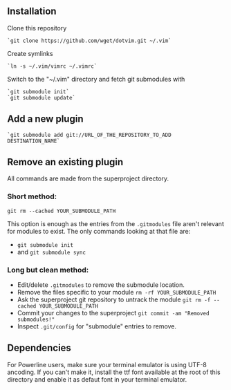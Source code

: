 ## Installation

Clone this repository

    `git clone https://github.com/wget/dotvim.git ~/.vim`

Create symlinks

    `ln -s ~/.vim/vimrc ~/.vimrc`

Switch to the "~/.vim" directory and fetch git submodules with

    `git submodule init`
    `git submodule update`

## Add a new plugin

    `git submodule add git://URL_OF_THE_REPOSITORY_TO_ADD DESTINATION_NAME`

## Remove an existing plugin

All commands are made from the superproject directory.

### Short method:
    
`git rm --cached YOUR_SUBMODULE_PATH`

This option is enough as the entries from the `.gitmodules` file aren't
relevant for modules to exist. The only commands looking at that file
are:
- `git submodule init`
- and `git submodule sync`

### Long but clean method:

- Edit/delete `.gitmodules` to remove the submodule location.
- Remove the files specific to your module
    `rm -rf YOUR_SUBMODULE_PATH`
- Ask the superproject git repository to untrack the module
    `git rm -f --cached YOUR_SUBMODULE_PATH`
- Commit your changes to the superproject
    `git commit -am "Removed submodules!"`
- Inspect `.git/config` for "submodule" entries to remove. 
    
## Dependencies
    
For Powerline users, make sure your terminal emulator is using UTF-8 ancoding.
If you can't make it, install the ttf font available at the root 
of this directory and enable it as defaut font in your terminal emulator.
